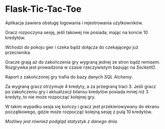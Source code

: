 # Flask-Tic-Tac-Toe

Aplikacja zawiera obsługę logowania i rejestrowania użytkowników.

Gracz rozpoczyna sesję, jeśli takowej nie posiada, mając na koncie 10 kredytów.

Wchodzi do pokoju gier i czeka bądź dołącza do czekającego już przeciwnika.

Gracze grają aż do zakończenia gry wygraną jednej ze stron bądź remisem.
Rozgrywka jest prowadzona w czasie rzeczywistym bazując na *SocketIO*.

Raport z zakończonej gry trafia do bazy danych *SQL Alchemy*.

Za wygraną gracz otrzymuje 4 kredyty, a za przegraną traci 3.
Jeśli gracz po zakończeniu gry i aktualizacji bilansu kredytów posiada mniej niż 3 kredyty, to nie może rozpocząć kolejnej gry.

W takim wypadku sesja się kończy i gracz jest przekierowywany do ekranu początkowego, gdzie może rozpocząć kolejną sesję z pulą 10 kredytów.

*Możliwy jest również podgląd statystyk z danego dnia.*
